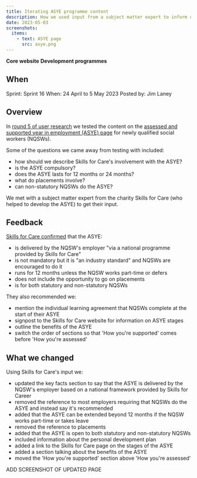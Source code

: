 ```yaml
---
title: Iterating ASYE programme content
description: How we used input from a subject matter expert to inform content iterations.
date: 2023-05-03
screenshots:
  items:
    - text: ASYE page
      src: asye.png
---
```


<strong class="govuk-tag govuk-tag--turquoise">Core website</strong>&nbsp;<strong class="govuk-tag govuk-tag--blue">Development programmes</strong>

## When
Sprint: Sprint 16
When: 24 April to 5 May 2023
Posted by: Jim Laney

## Overview

In <a href="https://docs.google.com/presentation/d/1Y1isfjQF4gG8r2ln_qRDbVMfA9auyrzeGsoLwheDGpQ/edit#slide=id.g1fb296a8bfc_0_59">round 5 of user research</a> we tested the content on the <a href="https://vcf-sw-career-dev-prototype.herokuapp.com/current/roles/asye">assessed and supported year in employment (ASYE) page</a> for newly qualified social workers (NQSWs).

Some of the questions we came away from testing with included:

- how should we describe Skills for Care's involvement with the ASYE?
- is the ASYE compulsory?
- does the ASYE lasts for 12 months or 24 months?
- what do placements involve?
- can non-statutory NQSWs do the ASYE?

We met with a subject matter expert from the charity Skills for Care (who helped to develop the ASYE) to get their input.

## Feedback

<a href="https://educationgovuk.sharepoint.com.mcas.ms/:w:/r/sites/Vulnerablechildrenandfamiliesportfolio/_layouts/15/Doc.aspx?sourcedoc=%7BE4E3BA70-6EA2-5510-BDA0-399114B5D377%7D&file=ASYE%20v4.docx&action=default&mobileredirect=true&cid=0f67063b-a865-4f81-b756-792d3f896cfc">Skills for Care confirmed</a> that the ASYE:

- is delivered by the NQSW's employer "via a national programme provided by Skills for Care"
- is not mandatory but it is "an industry standard" and NQSWs are encouraged to do it
- runs for 12 months unless the NQSW works part-time or defers
- does not include the opportunity to go on placements
- is for both statutory and non-statutory NQSWs

They also recommended we:

- mention the individual learning agreement that NQSWs complete at the start of their ASYE
- signpost to the Skills for Care website for information on ASYE stages
- outline the benefits of the ASYE
- switch the order of sections so that 'How you're supported' comes before 'How you're assessed'

## What we changed

Using Skills for Care's input we:

- updated the key facts section to say that the ASYE is delivered by the NQSW's employer based on a national framework provided by Skills for Career
- removed the reference to most employers requiring that NQSWs do the ASYE and instead say it's recommended
- added that the ASYE can be extended beyond 12 months if the NQSW works part-time or takes leave
- removed the reference to placements
- added that the ASYE is open to both statutory and non-statutory NQSWs
- included information about the personal development plan
- added a link to the Skills for Care page on the stages of the ASYE
- added a section talking about the benefits of the ASYE
- moved the 'How you're supported' section above 'How you're assessed'

ADD SCREENSHOT OF UPDATED PAGE
